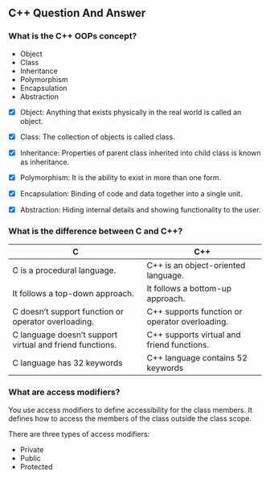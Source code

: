 ## C++ Question And Answer

### What is the C++ OOPs concept?

- Object
- Class
- Inheritance
- Polymorphism
- Encapsulation
- Abstraction

* [x] Object: Anything that exists physically in the real world is called an object.

* [x] Class: The collection of objects is called class.

* [x] Inheritance: Properties of parent class inherited into child class is known as inheritance.

* [x] Polymorphism: It is the ability to exist in more than one form.

* [x] Encapsulation: Binding of code and data together into a single unit.

* [x] Abstraction: Hiding internal details and showing functionality to the user.

### What is the difference between C and C++?

| C                                                        | C++                                            |
| -------------------------------------------------------- | ---------------------------------------------- |
| C is a procedural language.                              | C++ is an object-oriented language.            |
| It follows a top-down approach.                          | It follows a bottom-up approach.               |
| C doesn’t support function or operator overloading.      | C++ supports function or operator overloading. |
| C language doesn’t support virtual and friend functions. | C++ supports virtual and friend functions.     |
| C language has 32 keywords                               | C++ language contains 52 keywords              |

### What are access modifiers?

You use access modifiers to define accessibility for the class members. It defines how to access the members of the class outside the class scope.

There are three types of access modifiers:

- Private
- Public
- Protected
